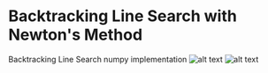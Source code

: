# Backtracking Line Search with Newton's Method
Backtracking Line Search numpy implementation
![alt text](https://github.com/NoTody/Machine-Learning-from-Scratch/Optimization-Algorithms/blob/main/Backtracking-Linesearch/d_k.png.png?raw=true)
![alt text](https://github.com/NoTody/Machine-Learning-from-Scratch/Optimization-Algorithms/blob/main/Backtracking-Linesearch/backtraking_linesearch.png?raw=true)

